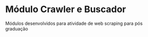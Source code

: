 # Módulo Crawler e Buscador
Módulos desenvolvidos para atividade de web scraping para pós graduação

